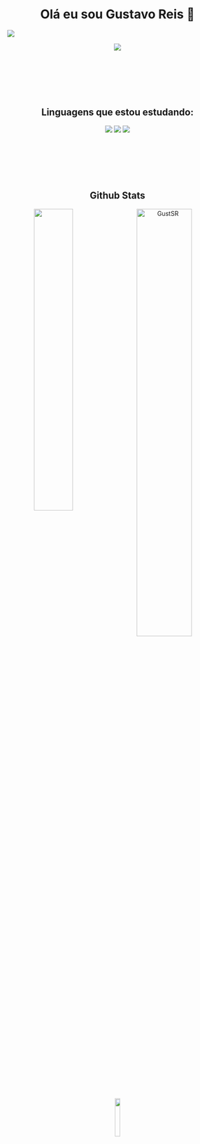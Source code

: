 <h1 align="center"> Olá eu sou Gustavo Reis 👋</h1>
<p>
    <a href="https://github.com/GustSR/github-readme-stats"><img align="left" src="https://github-readme-stats.vercel.app/api?username=GustSR&show_icons=true&theme=gruvbox" /></a>
 
<br>
    
<div align= "center">
    <img src="https://user-images.githubusercontent.com/109493884/208352321-337abffe-7386-4fe7-837e-46b303a1b9d7.gif" align="center"/>
</div>
</p>


<br>
<br>
<br>
<br>
<br>


<h2 align="center">Linguagens que estou estudando:</h2>
<p align="center">
    <img src="https://progress-bar.dev/40/?title=python"/>
    <img src="https://progress-bar.dev/10/?title=HTML"/>
    <img src="https://progress-bar.dev/10/?title=CSS"/>
</p>
<br>
<br>
<br>
<br>
<br>

    
<h2 align="center"> Github Stats </h2> 
<p align="center">
    <a href="https://github.com/GustSR/github-readme-stats"><img align="left" width="42%" src="https://github-readme-stats.vercel.app/api/top-langs/?username=GustSR&layout=compact&theme=tokyonight" /></a><img width="50%" src="https://github-readme-streak-stats.herokuapp.com/?user=GustSR&theme=tokyonight" alt="GustSR" />
</p>
<br>
<br>
<br>

<p align="center">
    <a href="https://github.com/GustSR/github-readme-stats"><img align="center" width="15%" src="https://komarev.com/ghpvc/?                                        username=GustSR&color=brightgreen" /></a><a href="https://github.com/GustSR/github-readme-stats">
</p>




